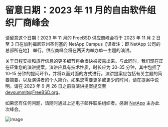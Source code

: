 # 留意日期：2023 年 11 月的自由软件组织厂商峰会

请留意这个日期！2023 年 11 月的 FreeBSD 供应商峰会将于 2023 年 11 月 2 日至 3 日在加利福尼亚州圣何塞的 NetApp Campus【译者注：即 NetApp 公司的总部所在地】 举行。供应商峰会将在两天内举办单一主题的演讲。

关于日程安排和旅行信息的更多细节将会很快被披露出来。与此同时，我们现在正在征集您的演讲提案。演讲应具有技术性质，时长应为 30-35 分钟，其中包括了 10-15 分钟的提问环节，并将以面对面的方式进行。演讲提案应包括有关主题的简要摘要，以及演讲者的个人简介。如果您需要更多或更少的时间，请在提案中说明。请在 2023 年 9 月 26 日之前将演讲提案提交至 devsummit@FreeBSD.org。

如果您有任何问题，请随时通过上述电子邮件联系组织者。感谢 [NetApp](https://www.netapp.com/) 主办此次峰会。

![image](https://github.com/FreeBSD-Ask/Translated-articles/assets/10327999/14ad7d10-a3d9-4821-8485-ec069a8a9b71)
